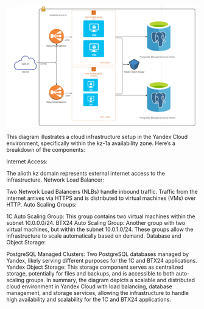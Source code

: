 ![](photo_2024-09-24_08-54-04.jpg)

This diagram illustrates a cloud infrastructure setup in the Yandex Cloud environment, specifically within the kz-1a availability zone. Here’s a breakdown of the components:

Internet Access:

The alioth.kz domain represents external internet access to the infrastructure.
Network Load Balancer:

Two Network Load Balancers (NLBs) handle inbound traffic.
Traffic from the internet arrives via HTTPS and is distributed to virtual machines (VMs) over HTTP.
Auto Scaling Groups:

1C Auto Scaling Group:
This group contains two virtual machines within the subnet 10.0.0.0/24.
BTX24 Auto Scaling Group:
Another group with two virtual machines, but within the subnet 10.0.1.0/24.
These groups allow the infrastructure to scale automatically based on demand.
Database and Object Storage:

PostgreSQL Managed Clusters:
Two PostgreSQL databases managed by Yandex, likely serving different purposes for the 1C and BTX24 applications.
Yandex Object Storage:
This storage component serves as centralized storage, potentially for files and backups, and is accessible to both auto-scaling groups.
In summary, the diagram depicts a scalable and distributed cloud environment in Yandex Cloud with load balancing, database management, and storage services, allowing the infrastructure to handle high availability and scalability for the 1C and BTX24 applications.
